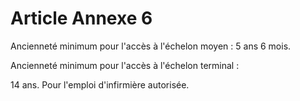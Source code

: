 # Article Annexe 6

Ancienneté minimum pour l'accès à l'échelon moyen : 5 ans 6 mois.

Ancienneté minimum pour l'accès à l'échelon terminal :

14 ans.    Pour l'emploi d'infirmière autorisée.
